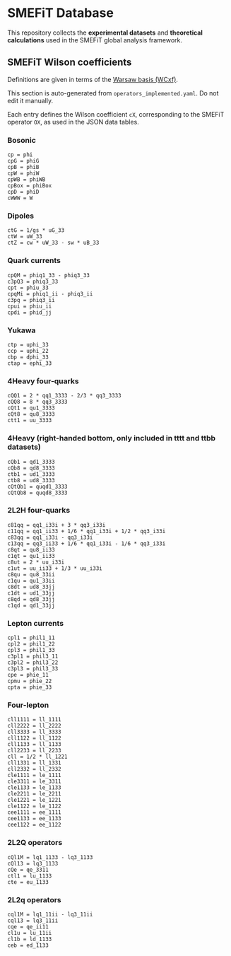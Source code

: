 # SMEFiT Database

This repository collects the **experimental datasets** and **theoretical calculations** used in the SMEFiT global analysis framework.  

<!-- BEGIN: SMEFT-OPERATORS -->
## SMEFiT Wilson coefficients

Definitions are given in terms of the [Warsaw basis (WCxf)](https://wcxf.github.io/assets/pdf/SMEFT.Warsaw.pdf).

This section is auto-generated from `operators_implemented.yaml`. Do not edit it manually.

Each entry defines the Wilson coefficient `cX`, corresponding to the SMEFiT operator `OX`, as used in the JSON data tables.

### Bosonic

```text
cp = phi
cpG = phiG
cpB = phiB
cpW = phiW
cpWB = phiWB
cpBox = phiBox
cpD = phiD
cWWW = W
```

### Dipoles

```text
ctG = 1/gs * uG_33
ctW = uW_33
ctZ = cw * uW_33 - sw * uB_33
```

### Quark currents

```text
cpQM = phiq1_33 - phiq3_33
c3pQ3 = phiq3_33
cpt = phiu_33
cpqMi = phiq1_ii - phiq3_ii
c3pq = phiq3_ii
cpui = phiu_ii
cpdi = phid_jj
```

### Yukawa

```text
ctp = uphi_33
ccp = uphi_22
cbp = dphi_33
ctap = ephi_33
```

### 4Heavy four-quarks

```text
cQQ1 = 2 * qq1_3333 - 2/3 * qq3_3333
cQQ8 = 8 * qq3_3333
cQt1 = qu1_3333
cQt8 = qu8_3333
ctt1 = uu_3333
```

### 4Heavy (right-handed bottom, only included in tttt and ttbb datasets)

```text
cQb1 = qd1_3333
cQb8 = qd8_3333
ctb1 = ud1_3333
ctb8 = ud8_3333
cQtQb1 = quqd1_3333
cQtQb8 = quqd8_3333
```

### 2L2H four-quarks

```text
c81qq = qq1_i33i + 3 * qq3_i33i
c11qq = qq1_ii33 + 1/6 * qq1_i33i + 1/2 * qq3_i33i
c83qq = qq1_i33i - qq3_i33i
c13qq = qq3_ii33 + 1/6 * qq1_i33i - 1/6 * qq3_i33i
c8qt = qu8_ii33
c1qt = qu1_ii33
c8ut = 2 * uu_i33i
c1ut = uu_ii33 + 1/3 * uu_i33i
c8qu = qu8_33ii
c1qu = qu1_33ii
c8dt = ud8_33jj
c1dt = ud1_33jj
c8qd = qd8_33jj
c1qd = qd1_33jj
```

### Lepton currents

```text
cpl1 = phil1_11
cpl2 = phil1_22
cpl3 = phil1_33
c3pl1 = phil3_11
c3pl2 = phil3_22
c3pl3 = phil3_33
cpe = phie_11
cpmu = phie_22
cpta = phie_33
```

### Four-lepton

```text
cll1111 = ll_1111
cll2222 = ll_2222
cll3333 = ll_3333
cll1122 = ll_1122
cll1133 = ll_1133
cll2233 = ll_2233
cll = 1/2 * ll_1221
cll1331 = ll_1331
cll2332 = ll_2332
cle1111 = le_1111
cle3311 = le_3311
cle1133 = le_1133
cle2211 = le_2211
cle1221 = le_1221
cle1122 = le_1122
cee1111 = ee_1111
cee1133 = ee_1133
cee1122 = ee_1122
```

### 2L2Q operators

```text
cQl1M = lq1_1133 - lq3_1133
cQl13 = lq3_1133
cQe = qe_3311
ctl1 = lu_1133
cte = eu_1133
```

### 2L2q operators

```text
cql1M = lq1_11ii - lq3_11ii
cql13 = lq3_11ii
cqe = qe_ii11
cl1u = lu_11ii
cl1b = ld_1133
ceb = ed_1133
```


<!-- END: SMEFT-OPERATORS -->